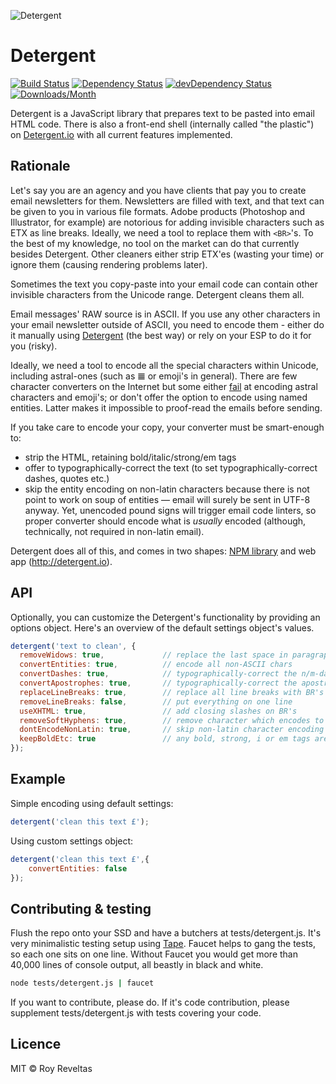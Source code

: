 ![Detergent](https://detergent.io/images/code-and-send-detergent-io_108x204.gif)

# Detergent

[![Build Status](https://travis-ci.org/code-and-send/detergent.svg?branch=master)](https://travis-ci.org/code-and-send/detergent) [![Dependency Status](https://david-dm.org/code-and-send/detergent.svg)](https://david-dm.org/code-and-send/detergent) [![devDependency Status](https://david-dm.org/code-and-send/detergent/dev-status.svg)](https://david-dm.org/code-and-send/detergent#info=devDependencies) [![Downloads/Month](https://img.shields.io/npm/dm/detergent.svg)](https://www.npmjs.com/package/detergent)

Detergent is a JavaScript library that prepares text to be pasted into email HTML code. There is also a front-end shell (internally called "the plastic") on [Detergent.io](http://detergent.io) with all current features implemented.

## Rationale

Let's say you are an agency and you have clients that pay you to create email newsletters for them. Newsletters are filled with text, and that text can be given to you in various file formats. Adobe products (Photoshop and Illustrator, for example) are notorious for adding invisible characters such as ETX as line breaks. Ideally, we need a tool to replace them with `<BR>`'s. To the best of my knowledge, no tool on the market can do that currently besides Detergent. Other cleaners either strip ETX'es (wasting your time) or ignore them (causing rendering problems later).

Sometimes the text you copy-paste into your email code can contain other invisible characters from the Unicode range. Detergent cleans them all.

Email messages' RAW source is in ASCII. If you use any other characters in your email newsletter outside of ASCII, you need to encode them - either do it manually using [Detergent](http://detergent.io) (the best way) or rely on your ESP to do it for you (risky).

Ideally, we need a tool to encode all the special characters within Unicode, including astral-ones (such as &#119558; or emoji's in general). There are few character converters on the Internet but some either [fail](http://www.emailonacid.com/character_converter/) at encoding astral characters and emoji's; or don't offer the option to encode using named entities. Latter makes it impossible to proof-read the emails before sending.

If you take care to encode your copy, your converter must be smart-enough to:
* strip the HTML, retaining bold/italic/strong/em tags
* offer to typographically-correct the text (to set typographically-correct dashes, quotes etc.)
* skip the entity encoding on non-latin characters because there is not point to work on soup of entities — email will surely be sent in UTF-8 anyway. Yet, unencoded pound signs will trigger email code linters, so proper converter should encode what is _usually_ encoded (although, technically, not required in non-latin email).

Detergent does all of this, and comes in two shapes: [NPM library](https://www.npmjs.com/package/detergent) and web app (http://detergent.io).

## API

Optionally, you can customize the Detergent's functionality by providing an options object. Here's an overview of the default settings object's values.

```js
detergent('text to clean', {
  removeWidows: true,             // replace the last space in paragraph with &nbsp;
  convertEntities: true,          // encode all non-ASCII chars
  convertDashes: true,            // typographically-correct the n/m-dashes
  convertApostrophes: true,       // typographically-correct the apostrophes
  replaceLineBreaks: true,        // replace all line breaks with BR's
  removeLineBreaks: false,        // put everything on one line
  useXHTML: true,                 // add closing slashes on BR's
  removeSoftHyphens: true,        // remove character which encodes to &#173; or &shy;
  dontEncodeNonLatin: true,       // skip non-latin character encoding
  keepBoldEtc: true               // any bold, strong, i or em tags are stripped of attributes and retained
});
```

## Example

Simple encoding using default settings:

```js
detergent('clean this text £');
```

Using custom settings object:

```js
detergent('clean this text £',{
	convertEntities: false
});
```

## Contributing & testing

Flush the repo onto your SSD and have a butchers at tests/detergent.js. It's very minimalistic testing setup using [Tape](https://ponyfoo.com/articles/testing-javascript-modules-with-tape). Faucet helps to gang the tests, so each one sits on one line. Without Faucet you would get more than 40,000 lines of console output, all beastly in black and white.

```bash
node tests/detergent.js | faucet
```

If you want to contribute, please do. If it's code contribution, please supplement tests/detergent.js with tests covering your code.

## Licence

MIT © Roy Reveltas
